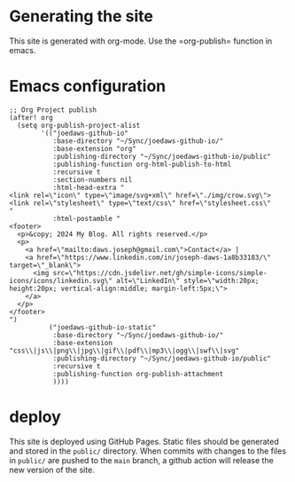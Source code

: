 # Generating the site

This site is generated with org-mode. Use the =org-publish= function in
emacs. 

# Emacs configuration

``` elisp
;; Org Project publish
(after! org
  (setq org-publish-project-alist
        '(("joedaws-github-io"
           :base-directory "~/Sync/joedaws-github-io/"
           :base-extension "org"
           :publishing-directory "~/Sync/joedaws-github-io/public"
           :publishing-function org-html-publish-to-html
           :recursive t
           :section-numbers nil
           :html-head-extra "
<link rel=\"icon\" type=\"image/svg+xml\" href=\"./img/crow.svg\">
<link rel=\"stylesheet\" type=\"text/css\" href=\"stylesheet.css\"
"
           :html-postamble "
<footer>
  <p>&copy; 2024 My Blog. All rights reserved.</p>
  <p>
    <a href=\"mailto:daws.joseph@gmail.com\">Contact</a> |
    <a href=\"https://www.linkedin.com/in/joseph-daws-1a8b33183/\" target=\"_blank\">
      <img src=\"https://cdn.jsdelivr.net/gh/simple-icons/simple-icons/icons/linkedin.svg\" alt=\"LinkedIn\" style=\"width:20px; height:20px; vertical-align:middle; margin-left:5px;\">
    </a>
  </p>
</footer>
")
          ("joedaws-github-io-static"
           :base-directory "~/Sync/joedaws-github-io/"
           :base-extension "css\\|js\\|png\\|jpg\\|gif\\|pdf\\|mp3\\|ogg\\|swf\\|svg"
           :publishing-directory "~/Sync/joedaws-github-io/public"
           :recursive t
           :publishing-function org-publish-attachment
           ))))
```


# deploy

This site is deployed using GitHub Pages. Static files should be generated and stored in the
`public/` directory. When commits with changes to the files in `public/` are pushed to the `main` branch, 
a github action will release the new version of the site.
